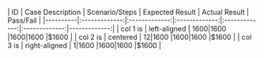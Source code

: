 | ID       |      Case Description      |  Scenario/Steps |  Expected Result | Actual Result | Pass/Fail |
|----------|:-------------:|:-------------:|:-------------:|:-------------:|:-------------:|-------------:|
| col 1 is |  left-aligned | $1600 |$1600 |$1600 |$1600 |$1600 |
| col 2 is |    centered   |   $12 |$1600 |$1600 |$1600 |$1600 |
| col 3 is | right-aligned |    $1 |$1600 |$1600 |$1600 |$1600 |
